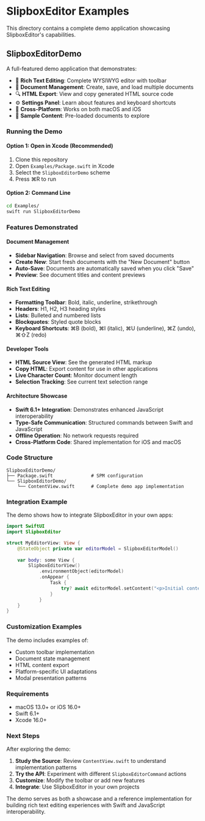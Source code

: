 # SlipboxEditor Examples

This directory contains a complete demo application showcasing SlipboxEditor's capabilities.

## SlipboxEditorDemo

A full-featured demo application that demonstrates:

- 📝 **Rich Text Editing**: Complete WYSIWYG editor with toolbar
- 📂 **Document Management**: Create, save, and load multiple documents
- 🔍 **HTML Export**: View and copy generated HTML source code
- ⚙️ **Settings Panel**: Learn about features and keyboard shortcuts
- 📱 **Cross-Platform**: Works on both macOS and iOS
- 💾 **Sample Content**: Pre-loaded documents to explore

### Running the Demo

#### Option 1: Open in Xcode (Recommended)
1. Clone this repository
2. Open `Examples/Package.swift` in Xcode
3. Select the `SlipboxEditorDemo` scheme
4. Press ⌘R to run

#### Option 2: Command Line
```bash
cd Examples/
swift run SlipboxEditorDemo
```

### Features Demonstrated

#### Document Management
- **Sidebar Navigation**: Browse and select from saved documents
- **Create New**: Start fresh documents with the "New Document" button
- **Auto-Save**: Documents are automatically saved when you click "Save"
- **Preview**: See document titles and content previews

#### Rich Text Editing
- **Formatting Toolbar**: Bold, italic, underline, strikethrough
- **Headers**: H1, H2, H3 heading styles
- **Lists**: Bulleted and numbered lists
- **Blockquotes**: Styled quote blocks
- **Keyboard Shortcuts**: ⌘B (bold), ⌘I (italic), ⌘U (underline), ⌘Z (undo), ⌘⇧Z (redo)

#### Developer Tools
- **HTML Source View**: See the generated HTML markup
- **Copy HTML**: Export content for use in other applications
- **Live Character Count**: Monitor document length
- **Selection Tracking**: See current text selection range

#### Architecture Showcase
- **Swift 6.1+ Integration**: Demonstrates enhanced JavaScript interoperability
- **Type-Safe Communication**: Structured commands between Swift and JavaScript
- **Offline Operation**: No network requests required
- **Cross-Platform Code**: Shared implementation for iOS and macOS

### Code Structure

```
SlipboxEditorDemo/
├── Package.swift              # SPM configuration
└── SlipboxEditorDemo/
    └── ContentView.swift      # Complete demo app implementation
```

### Integration Example

The demo shows how to integrate SlipboxEditor in your own apps:

```swift
import SwiftUI
import SlipboxEditor

struct MyEditorView: View {
    @StateObject private var editorModel = SlipboxEditorModel()
    
    var body: some View {
        SlipboxEditorView()
            .environmentObject(editorModel)
            .onAppear {
                Task {
                    try? await editorModel.setContent("<p>Initial content</p>")
                }
            }
    }
}
```

### Customization Examples

The demo includes examples of:
- Custom toolbar implementation
- Document state management
- HTML content export
- Platform-specific UI adaptations
- Modal presentation patterns

### Requirements

- macOS 13.0+ or iOS 16.0+
- Swift 6.1+
- Xcode 16.0+

### Next Steps

After exploring the demo:

1. **Study the Source**: Review `ContentView.swift` to understand implementation patterns
2. **Try the API**: Experiment with different `SlipboxEditorCommand` actions
3. **Customize**: Modify the toolbar or add new features
4. **Integrate**: Use SlipboxEditor in your own projects

The demo serves as both a showcase and a reference implementation for building rich text editing experiences with Swift and JavaScript interoperability.